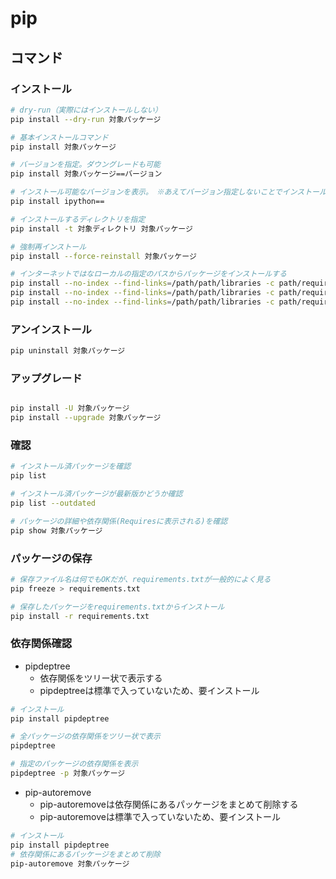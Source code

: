 # pip

## コマンド

### インストール

```sh
# dry-run（実際にはインストールしない）
pip install --dry-run 対象パッケージ

# 基本インストールコマンド
pip install 対象パッケージ

# バージョンを指定。ダウングレードも可能
pip install 対象パッケージ==バージョン

# インストール可能なバージョンを表示。　※あえてバージョン指定しないことでインストール可能なバージョンが表示される
pip install ipython==

# インストールするディレクトリを指定
pip install -t 対象ディレクトリ 対象パッケージ

# 強制再インストール
pip install --force-reinstall 対象パッケージ

# インターネットではなローカルの指定のパスからパッケージをインストールする
pip install --no-index --find-links=/path/path/libraries -c path/requirements.lock
pip install --no-index --find-links=/path/path/libraries -c path/requirements.txt
pip install --no-index --find-links=/path/path/libraries -c path/requirements.lock -r path/requirements.txt
```

### アンインストール

```sh
pip uninstall 対象パッケージ
```

### アップグレード

```sh

pip install -U 対象パッケージ
pip install --upgrade 対象パッケージ
```

### 確認

```sh
# インストール済パッケージを確認
pip list

# インストール済パッケージが最新版かどうか確認
pip list --outdated

# パッケージの詳細や依存関係(Requiresに表示される)を確認
pip show 対象パッケージ
```

### パッケージの保存

```sh
# 保存ファイル名は何でもOKだが、requirements.txtが一般的によく見る
pip freeze > requirements.txt

# 保存したパッケージをrequirements.txtからインストール
pip install -r requirements.txt
```

### 依存関係確認

- pipdeptree
  - 依存関係をツリー状で表示する
  - pipdeptreeは標準で入っていないため、要インストール

```sh
# インストール
pip install pipdeptree

# 全パッケージの依存関係をツリー状で表示
pipdeptree

# 指定のパッケージの依存関係を表示
pipdeptree -p 対象パッケージ
```

- pip-autoremove
  - pip-autoremoveは依存関係にあるパッケージをまとめて削除する
  - pip-autoremoveは標準で入っていないため、要インストール

```sh
# インストール
pip install pipdeptree
# 依存関係にあるパッケージをまとめて削除
pip-autoremove 対象パッケージ
```
